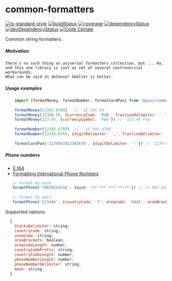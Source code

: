# common-formatters
[![js-standard-style](https://img.shields.io/badge/code%20style-standard-brightgreen.svg)](http://standardjs.com)
[![buildStatus](https://img.shields.io/travis/qiwi/common-formatters.svg?maxAge=3600&branch=master)](https://travis-ci.org/qiwi/common-formatters)
[![coverage](https://img.shields.io/coveralls/qiwi/common-formatters.svg?maxAge=3600)](https://coveralls.io/github/qiwi/common-formatters)
[![dependencyStatus](https://img.shields.io/david/qiwi/common-formatters.svg?maxAge=3600)](https://david-dm.org/qiwi/common-formatters)
[![devDependencyStatus](https://img.shields.io/david/dev/qiwi/common-formatters.svg?maxAge=3600)](https://david-dm.org/qiwi/common-formatters)
[![Code Climate](https://codeclimate.com/github/codeclimate/codeclimate/badges/gpa.svg)](https://codeclimate.com/github/qiwi/common-formatters)

Common string formatters.

##### Motivation
    There's no such thing as universal formatters collection, but ... Ha, and this one library is just as set of several controversial workarounds. 
    What can be said in defense? Smaller is better.

##### Usage examples

```javascript
    import {formatMoney, formatNumber, formatCardPan} from '@qiwi/common-formatters'
    
    formatMoney(12345.6789)   // '12 345,68'
    formatMoney(12300.45, {currencyCode: 'RUB', fractionDelimiter: '.'}) // '12 300.45 ₽'
    formatMoney(123.45, {currencySymbol: 'Foo'}) // '123,45 Foo'
    
    formatNumber(12345.6789)  //  '12 345,6789'
    formatNumber(12345.6789, {digitDelimiter: ',', fractionDelimiter: '.'}) // '12,345.6789'
    
    formatCardPan('1234567812345678', {digitDelimiter: '-'}) // '1234-5678-1234-5678'
```

##### Phone numbers
* [E.164](https://en.wikipedia.org/wiki/E.164)
* [Formatting International Phone Numbers](https://support.twilio.com/hc/en-us/articles/223183008-Formatting-International-Phone-Numbers)
```javascript
   // Format by mask
   formatPhone('79876543210', {mask: '+* *** ***-**-**'}) // +7 987 654-32-10
   
   // Format by opts
   formatPhone('223344', {countryCode: '7', areaCode: '8443', areaBrackets: true, phoneNumberDelimiter: '_'}) // +7 (8443) 22_33_44
```

Supported options:
```javascript
  {
    blocksDelimiter: string;
    countryCode: string;
    areaCode: string;
    areaBrackets: boolean;
    areaCodeLength: number;
    countryCodePrefix: string;
    countryCodeLength: number;
    phoneNumberLength: number;
    phoneNumberDelimiter: string;
    mask: string
  }
```
